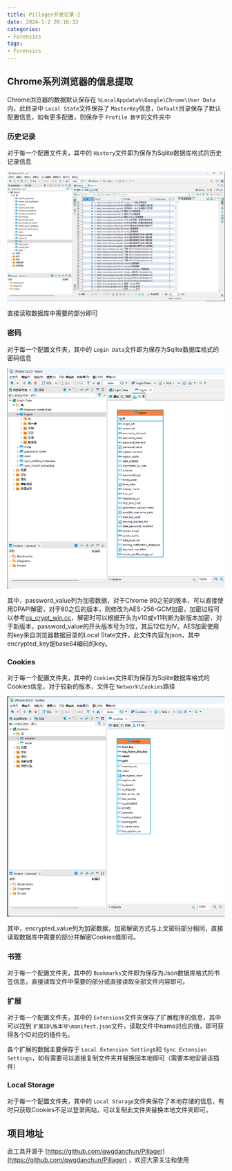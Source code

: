 ```yaml
---
title: Pillager开发记录-2
date: 2024-1-2 20:16:33
categories: 
- Forensics
tags:
- Forensics
---
```

## Chrome系列浏览器的信息提取

Chrome浏览器的数据默认保存在 `%LocalAppdata%\Google\Chrome\User Data`内，此目录中 `Local State`文件保存了 `MasterKey`信息，`Default`目录保存了默认配置信息，如有更多配置，则保存于 `Profile 数字`的文件夹中

### 历史记录

对于每一个配置文件夹，其中的 `History`文件即为保存为Sqlite数据库格式的历史记录信息

![1704198698151](image/Pillager_Forensics_2/1704198698151.png)

直接读取数据库中需要的部分即可

### 密码

对于每一个配置文件夹，其中的 `Login Data`文件即为保存为Sqlite数据库格式的密码信息

![1704198865522](image/Pillager_Forensics_2/1704198865522.png)

其中，password_value列为加密数据，对于Chrome 80之前的版本，可以直接使用DPAPI解密，对于80之后的版本，则修改为AES-256-GCM加密，加密过程可以参考[os_crypt_win.cc](https://source.chromium.org/chromium/chromium/src/+/main:components/os_crypt/sync/os_crypt_win.cc)，解密时可以根据开头为v10或v11判断为新版本加密，对于新版本，password_value的开头版本号为3位，其后12位为IV。AES加密使用的key来自浏览器数据目录的Local State文件，此文件内容为json，其中encrypted_key是base64编码的key。

### Cookies

对于每一个配置文件夹，其中的 `Cookies`文件即为保存为Sqlite数据库格式的Cookies信息，对于较新的版本，文件在 `Network\Cookies`路径

![1704199731628](image/Pillager_Forensics_2/1704199731628.png)

其中，encrypted_value列为加密数据，加密解密方式与上文密码部分相同，直接读取数据库中需要的部分并解密Cookies值即可。

### 书签

对于每一个配置文件夹，其中的 `Bookmarks`文件即为保存为Json数据库格式的书签信息，直接读取文件中需要的部分或直接读取全部文件内容即可。

### 扩展

对于每一个配置文件夹，其中的 `Extensions`文件夹保存了扩展程序的信息，其中可以找到 `扩展ID\版本号\manifest.json`文件，读取文件中name对应的值，即可获得各个ID对应的插件名。

各个扩展的数据主要保存于 `Local Extension Setting`s和 `Sync Extension Settings`，如有需要可以直接复制文件夹并替换回本地即可（需要本地安装该插件）

### Local Storage

对于每一个配置文件夹，其中的 `Local Storage`文件夹保存了本地存储的信息，有时只获取Cookies不足以登录网站，可以复制此文件夹替换本地文件夹即可。

## 项目地址

此工具开源于 [https://github.com/qwqdanchun/Pillager](https://github.com/qwqdanchun/Pillager) ，欢迎大家关注和使用

